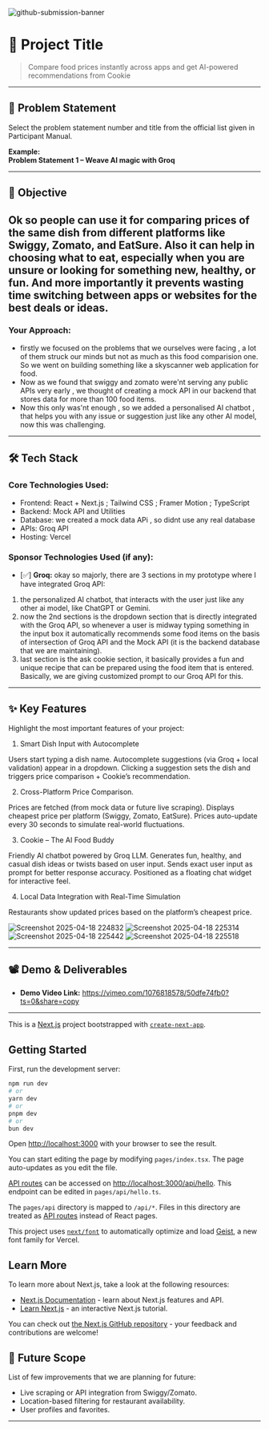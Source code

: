 ![github-submission-banner](https://github.com/user-attachments/assets/a1493b84-e4e2-456e-a791-ce35ee2bcf2f)

# 🚀 Project Title

> Compare food prices instantly across apps and get AI-powered recommendations from Cookie

---

## 📌 Problem Statement

Select the problem statement number and title from the official list given in Participant Manual.

**Example:**  
**Problem Statement 1 – Weave AI magic with Groq**

---

## 🎯 Objective

Ok so people can use it for comparing prices of the same dish from different platforms like Swiggy, Zomato, and EatSure.
Also it can help in choosing what to eat, especially when you are unsure or looking for something new, healthy, or fun.
And more importantly it prevents wasting time switching between apps or websites for the best deals or ideas.
---

### Your Approach:  
- firstly we focused on the problems that we ourselves were facing , a lot of them struck our minds but not as much as this food comparision one. So we went on building something like a skyscanner web application for food.
- Now as we found that swiggy and zomato were'nt serving any public APIs very early , we thought of creating a mock API in our backend that stores data for more than 100 food items.
- Now this only was'nt enough , so we added a personalised AI chatbot , that helps you with any issue or suggestion just like any other AI model, now this was challenging.

---

## 🛠️ Tech Stack

### Core Technologies Used:
- Frontend: React + Next.js ; Tailwind CSS ; Framer Motion ; TypeScript
- Backend: Mock API and Utilities
- Database: we created a mock data APi , so didnt use any real database
- APIs: Groq API
- Hosting: Vercel

### Sponsor Technologies Used (if any):
- [✅] **Groq:** 
okay so majorly, there are 3 sections in my prototype where I have integrated Groq API:

1. the personalized AI chatbot, that interacts with the user just like any other ai model, like ChatGPT or Gemini.
2. now the 2nd sections is the dropdown section that is directly integrated with the Groq API, so whenever a user is midway typing something in the input box it automatically recommends some food items on the basis of intersection of Groq API and the Mock API (it is the backend database that we are maintaining).
3. last section is the ask cookie section, it basically provides a fun and unique recipe that can be prepared using the food item that is entered. Basically, we are giving customized prompt to our Groq API for this.
---

## ✨ Key Features

Highlight the most important features of your project:

1. Smart Dish Input with Autocomplete
   
Users start typing a dish name.
Autocomplete suggestions (via Groq + local validation) appear in a dropdown.
Clicking a suggestion sets the dish and triggers price comparison + Cookie’s recommendation.

2. Cross-Platform Price Comparison.
   
Prices are fetched (from mock data or future live scraping).
Displays cheapest price per platform (Swiggy, Zomato, EatSure).
Prices auto-update every 30 seconds to simulate real-world fluctuations.

3. Cookie – The AI Food Buddy
   
Friendly AI chatbot powered by Groq LLM.
Generates fun, healthy, and casual dish ideas or twists based on user input.
Sends exact user input as prompt for better response accuracy.
Positioned as a floating chat widget for interactive feel.

4. Local Data Integration with Real-Time Simulation

Restaurants show updated prices based on the platform’s cheapest price.

![Screenshot 2025-04-18 224832](https://github.com/user-attachments/assets/51dfd57c-68ac-46d5-8cf1-8620bf6bdacc)
![Screenshot 2025-04-18 225314](https://github.com/user-attachments/assets/9143c152-e967-4175-981e-c66e57332a67)
![Screenshot 2025-04-18 225442](https://github.com/user-attachments/assets/e376d3d8-7107-4dd3-b5fd-691ada59eae7)
![Screenshot 2025-04-18 225518](https://github.com/user-attachments/assets/eaa02ee9-c9ce-403d-bed9-41614a6a374b)


---

## 📽️ Demo & Deliverables

- **Demo Video Link:** https://vimeo.com/1076818578/50dfe74fb0?ts=0&share=copy

---
This is a [Next.js](https://nextjs.org) project bootstrapped with [`create-next-app`](https://nextjs.org/docs/pages/api-reference/create-next-app).

## Getting Started

First, run the development server:

```bash
npm run dev
# or
yarn dev
# or
pnpm dev
# or
bun dev
```  
Open [http://localhost:3000](http://localhost:3000) with your browser to see the result.

You can start editing the page by modifying `pages/index.tsx`. The page auto-updates as you edit the file.

[API routes](https://nextjs.org/docs/pages/building-your-application/routing/api-routes) can be accessed on [http://localhost:3000/api/hello](http://localhost:3000/api/hello). This endpoint can be edited in `pages/api/hello.ts`.

The `pages/api` directory is mapped to `/api/*`. Files in this directory are treated as [API routes](https://nextjs.org/docs/pages/building-your-application/routing/api-routes) instead of React pages.

This project uses [`next/font`](https://nextjs.org/docs/pages/building-your-application/optimizing/fonts) to automatically optimize and load [Geist](https://vercel.com/font), a new font family for Vercel.

## Learn More

To learn more about Next.js, take a look at the following resources:

- [Next.js Documentation](https://nextjs.org/docs) - learn about Next.js features and API.
- [Learn Next.js](https://nextjs.org/learn-pages-router) - an interactive Next.js tutorial.

You can check out [the Next.js GitHub repository](https://github.com/vercel/next.js) - your feedback and contributions are welcome!

## 🧬 Future Scope

List of few improvements that we are planning for future:

-  Live scraping or API integration from Swiggy/Zomato. 
- Location-based filtering for restaurant availability.
- User profiles and favorites.

---

